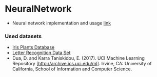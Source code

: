 # NeuralNetwork

- Neural network implementation and usage [link](nerural_mlp_project.ipynb)
 
### Used datasets 
 - [Iris Plants Database](https://archive.ics.uci.edu/ml/datasets/iris)
 - [Letter Recognition Data Set](https://archive.ics.uci.edu/ml/datasets/letter+recognition)
 - Dua, D. and Karra Taniskidou, E. (2017). UCI Machine Learning Repository [http://archive.ics.uci.edu/ml]. Irvine, CA: University of California, School of Information and Computer Science.
 
